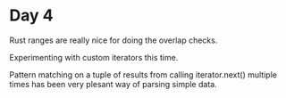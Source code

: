 # Day 4

Rust ranges are really nice for doing the overlap checks.

Experimenting with custom iterators this time.

Pattern matching on a tuple of results from calling iterator.next() multiple times has been very plesant way of parsing simple data.